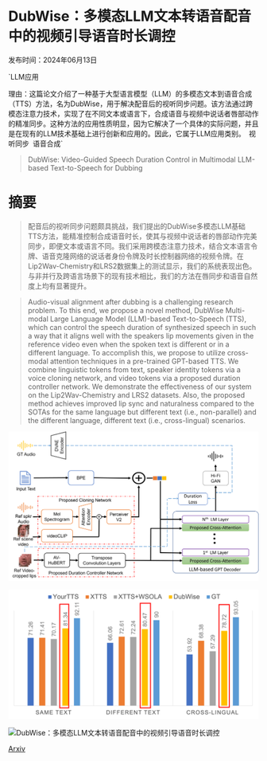 # DubWise：多模态LLM文本转语音配音中的视频引导语音时长调控

发布时间：2024年06月13日

`LLM应用

理由：这篇论文介绍了一种基于大型语言模型（LLM）的多模态文本到语音合成（TTS）方法，名为DubWise，用于解决配音后的视听同步问题。该方法通过跨模态注意力技术，实现了在不同文本或语言下，合成语音与视频中说话者唇部动作的精准同步。这种方法的应用性质明显，因为它解决了一个具体的实际问题，并且是在现有的LLM技术基础上进行创新和应用的。因此，它属于LLM应用类别。` `视听同步` `语音合成`

> DubWise: Video-Guided Speech Duration Control in Multimodal LLM-based Text-to-Speech for Dubbing

# 摘要

> 配音后的视听同步问题颇具挑战，我们提出的DubWise多模态LLM基础TTS方法，能精准控制合成语音时长，使其与视频中说话者的唇部动作完美同步，即便文本或语言不同。我们采用跨模态注意力技术，结合文本语言令牌、语音克隆网络的说话者身份令牌及时长控制器网络的视频令牌。在Lip2Wav-Chemistry和LRS2数据集上的测试显示，我们的系统表现出色。与非并行及跨语言场景下的现有技术相比，我们的方法在唇同步和语音自然度上均有显著提升。

> Audio-visual alignment after dubbing is a challenging research problem. To this end, we propose a novel method, DubWise Multi-modal Large Language Model (LLM)-based Text-to-Speech (TTS), which can control the speech duration of synthesized speech in such a way that it aligns well with the speakers lip movements given in the reference video even when the spoken text is different or in a different language. To accomplish this, we propose to utilize cross-modal attention techniques in a pre-trained GPT-based TTS. We combine linguistic tokens from text, speaker identity tokens via a voice cloning network, and video tokens via a proposed duration controller network. We demonstrate the effectiveness of our system on the Lip2Wav-Chemistry and LRS2 datasets. Also, the proposed method achieves improved lip sync and naturalness compared to the SOTAs for the same language but different text (i.e., non-parallel) and the different language, different text (i.e., cross-lingual) scenarios.

![DubWise：多模态LLM文本转语音配音中的视频引导语音时长调控](../../../paper_images/2406.08802/fig2_blockd.png)

![DubWise：多模态LLM文本转语音配音中的视频引导语音时长调控](../../../paper_images/2406.08802/subjective_score.png)

![DubWise：多模态LLM文本转语音配音中的视频引导语音时长调控](../../../paper_images/2406.08802/spectrogram.png)

[Arxiv](https://arxiv.org/abs/2406.08802)